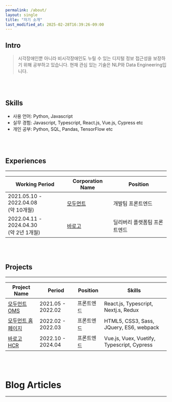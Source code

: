 ```yaml
---
permalink: /about/
layout: single
title: "자기 소개"
last_modified_at: 2025-02-28T16:39:26-09:00
---
```

## Intro
> 시각장애인뿐 아니라 비시각장애인도 누릴 수 있는 디지털 정보 접근성을 보장하기 위해 공부하고 있습니다. 현재 관심 있는 기술은 NLP와 Data Engineering입니다. 




<br />
<br />


## Skills

- 사용 언어: Python, Javascript
- 실무 경험: Javascript, Typescript, React.js, Vue.js, Cypress etc
- 개인 공부: Python, SQL, Pandas, TensorFlow etc


<br />
<br />


## Experiences

---

| Working Period                          | Corporation Name                  | Position          |
|-----------------------------------------|-----------------------------------|-------------------|
| 2021.05.10 - 2022.04.08 <br/>(약 10개월)   | [모두먼트](https://www.modument.com/) | 개발팀 프론트엔드         |
| 2022.04.11 - 2024.04.30 <br/>(약 2년 1개월) | [바로고](https://www.barogo.com/)    | 딜리버리 플랫폼팀 프론트엔드   |

  
  
<br />
<br />

## Projects

---

| Project Name                                                                                   | Period            | Position | Skills                                      |
|------------------------------------------------------------------------------------------------|-------------------|----------|---------------------------------------------|
| [모두먼트 OMS](https://www.notion.so/OMS-b29c89d70ebb4278b07de0180fb1a916?pvs=21)                  | 2021.05 - 2022.02 | 프론트엔드    | React.js, Typescript, Nextj.s, Redux        |
| [모두먼트 홈페이지](https://www.notion.so/487f1f114b094d848f0da89425f52949?pvs=21)                     | 2022.02 - 2022.03 | 프론트엔드    | HTML5, CSS3, Sass, JQuery, ES6, webpack     |
| [바로고 <br/>HCR](https://www.notion.so/Hub-Control-Room-ca414c0e6602485c93d7b39c795955b9?pvs=21) | 2022.10 - 2024.04 | 프론트엔드    | Vue.js, Vuex, Vuetify,  Typescript, Cypress |




<br />
<br />


# Blog Articles

---




<br />
<br />
<br />
<br />